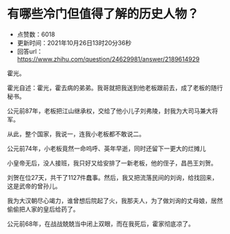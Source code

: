 # 有哪些冷门但值得了解的历史人物？
- 点赞数：6018
- 更新时间：2021年10月26日13时20分36秒
- 回答url：https://www.zhihu.com/question/24629981/answer/2189614929
<body>
 <p data-pid="vGZCgf1s">霍光。</p>
 <p data-pid="iKZXUCEJ">霍光自述：霍光，霍去病的弟弟。我哥就把我送到他老板跟前去，成了老板的随行秘书。</p>
 <p data-pid="LxD2kPAt">公元前87年，老板把江山继承权，交给了他小儿子刘弗陵，封我为大司马兼大将军。</p>
 <p data-pid="OrGx41Tg">从此，整个国家，我说一，连我小老板都不敢说二。</p>
 <p data-pid="rwnGX45-">公元前74年，小老板竟然一命呜呼、英年早逝，同时还留下一更大的烂摊儿</p>
 <p data-pid="9RB6pdXF">小皇帝无后，没人接班，我只好又给安排了一新老板，他的侄子，昌邑王刘贺。</p>
 <p data-pid="AQSPnTLj">刘贺在位27天，共干了1127件蠢事。然后，我又把流落民间的刘询，给找回来，这是武帝的曾孙儿。</p>
 <p data-pid="B_di0Ygw">我为大汉朝尽心竭力，谁曾想后院起了火，我那夫人，为了做刘询的丈母娘，居然偷偷把人家的皇后给药了。</p>
 <p data-pid="ltbWGj6Z">公元前68年，在战战兢兢当中闭上双眼，而在我死后，霍家彻底凉了。</p>
</body>
